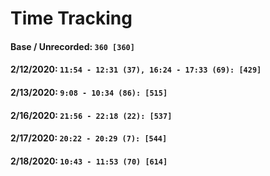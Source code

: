 # Time Tracking
#### Base / Unrecorded: `360 [360]`
#### 2/12/2020: `11:54 - 12:31 (37), 16:24 - 17:33 (69): [429]` 
#### 2/13/2020: `9:08 - 10:34 (86): [515]`
#### 2/16/2020: `21:56 - 22:18 (22): [537]`
#### 2/17/2020: `20:22 - 20:29 (7): [544]`
#### 2/18/2020: `10:43 - 11:53 (70) [614]`
